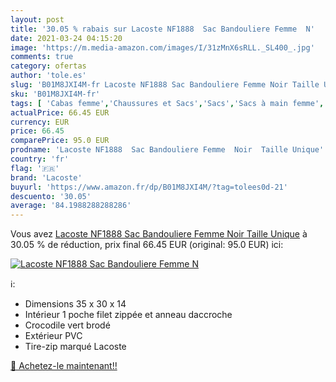 ```yaml
---
layout: post
title: '30.05 % rabais sur Lacoste NF1888  Sac Bandouliere Femme  N'
date: 2021-03-24 04:15:20
image: 'https://m.media-amazon.com/images/I/31zMnX6sRLL._SL400_.jpg'
comments: true
category: ofertas
author: 'tole.es'
slug: 'B01M8JXI4M-fr Lacoste NF1888 Sac Bandouliere Femme Noir Taille Unique'
sku: 'B01M8JXI4M-fr'
tags: [ 'Cabas femme','Chaussures et Sacs','Sacs','Sacs à main femme','lacoste', ]
actualPrice: 66.45 EUR
currency: EUR
price: 66.45
comparePrice: 95.0 EUR
prodname: 'Lacoste NF1888  Sac Bandouliere Femme  Noir  Taille Unique'
country: 'fr'
flag: '🇫🇷'
brand: 'Lacoste'
buyurl: 'https://www.amazon.fr/dp/B01M8JXI4M/?tag=tolees0d-21'
descuento: '30.05'
average: '84.1988288288286'
---
```


Vous avez [Lacoste NF1888  Sac Bandouliere Femme  Noir  Taille Unique](https://www.amazon.fr/dp/B01M8JXI4M/?tag=tolees0d-21)  à  30.05 % de réduction, prix final  66.45 EUR (original: 95.0 EUR) ici:

[![Lacoste NF1888  Sac Bandouliere Femme  N](https://m.media-amazon.com/images/I/31zMnX6sRLL._SL400_.jpg)](https://www.amazon.fr/dp/B01M8JXI4M/?tag=tolees0d-21)

ℹ️:

- Dimensions 35 x 30 x 14
- Intérieur 1 poche filet zippée et anneau daccroche
- Crocodile vert brodé
- Extérieur PVC
- Tire-zip marqué Lacoste

[🛒 Achetez-le maintenant!!](https://www.amazon.fr/dp/B01M8JXI4M/?tag=tolees0d-21)
